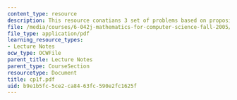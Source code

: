 ```yaml
---
content_type: resource
description: This resource conatians 3 set of problems based on propositions and proofs.
file: /media/courses/6-042j-mathematics-for-computer-science-fall-2005/b9e1b5fc5ce2ca8463fc590e2fc1625f_cp1f.pdf
file_type: application/pdf
learning_resource_types:
- Lecture Notes
ocw_type: OCWFile
parent_title: Lecture Notes
parent_type: CourseSection
resourcetype: Document
title: cp1f.pdf
uid: b9e1b5fc-5ce2-ca84-63fc-590e2fc1625f
---
```

